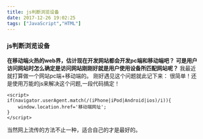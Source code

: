 ```yaml
---
title: js判断浏览设备
date: 2017-12-26 19:02:25
tags: ["JavaScript","HTML"]
---
```


### js判断浏览设备

**在移动端火热的web界，估计现在开发网站都会开发pc端和移动端吧？**
**可是用户访问网站时怎么确定是访问网站刚刚好就是用户使用设备所匹配网站呢？**
我最近就打算做一个网站pc端+移动端的。
刚好遇见这个问题就此记下来：
很简单！还是使用万能的js来解决这个问题,一段代码搞定！
```
<script>
if(navigator.userAgent.match(/(iPhone|iPod|Android|ios)/i)){
    window.location.href='移动端网址';
}
</script>
```
当然网上流传的方法不止一种，适合自己的才是最好的。